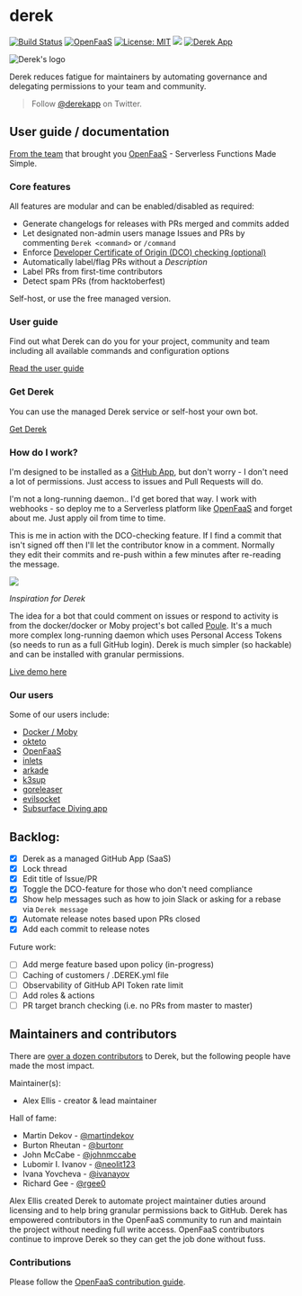 # derek

[![Build Status](https://travis-ci.com/alexellis/derek.svg?branch=master)](https://travis-ci.com/alexellis/derek)
[![OpenFaaS](https://img.shields.io/badge/openfaas-serverless-blue.svg)](https://www.openfaas.com)
[![License: MIT](https://img.shields.io/badge/License-MIT-yellow.svg)](https://opensource.org/licenses/MIT)
[![](https://godoc.org/github.com/alexellis/derek?status.svg)](https://godoc.org/github.com/alexellis/derek)
[![Derek App](https://alexellis.o6s.io/badge?owner=alexellis&repo=derek)](https://github.com/alexellis/derek/)

![Derek's logo](https://pbs.twimg.com/media/DPo4OyrWsAAOk_i.png)

Derek reduces fatigue for maintainers by automating governance and delegating permissions to your team and community.

> Follow [@derekapp](https://twitter.com/derekapp) on Twitter.

## User guide / documentation

[From the team](https://github.com/alexellis/derek#maintainers-and-contributors) that brought you [OpenFaaS](https://www.openfaas.com) - Serverless Functions Made Simple.

### Core features

All features are modular and can be enabled/disabled as required:

* Generate changelogs for releases with PRs merged and commits added
* Let designated non-admin users manage Issues and PRs by commenting `Derek <command>` or `/command`
* Enforce [Developer Certificate of Origin (DCO) checking (optional)](https://developercertificate.org)
* Automatically label/flag PRs without a *Description*
* Label PRs from first-time contributors
* Detect spam PRs (from hacktoberfest)

Self-host, or use the free managed version.

### User guide

Find out what Derek can do you for your project, community and team including all available commands and configuration options

[Read the user guide](./USER_GUIDE.md)

### Get Derek

You can use the managed Derek service or self-host your own bot.

[Get Derek](GET.md)

### How do I work?

I'm designed to be installed as a [GitHub App](https://developer.github.com/apps/building-integrations/setting-up-and-registering-github-apps/), but don't worry - I don't need a lot of permissions. Just access to issues and Pull Requests will do.

I'm not a long-running daemon.. I'd get bored that way. I work with webhooks - so deploy me to a Serverless platform like [OpenFaaS](https://github.com/alexellis/faas) and forget about me. Just apply oil from time to time.

This is me in action with the DCO-checking feature. If I find a commit that isn't signed off then I'll let the contributor know in a comment. Normally they edit their commits and re-push within a few minutes after re-reading the message.

![](https://user-images.githubusercontent.com/6358735/29704343-542a36da-8971-11e7-871e-da30c8e86cae.png)

*Inspiration for Derek*

The idea for a bot that could comment on issues or respond to activity is from the docker/docker or Moby project's bot called [Poule](https://github.com/icecrime/poule). It's a much more complex long-running daemon which uses Personal Access Tokens (so needs to run as a full GitHub login). Derek is much simpler (so hackable) and can be installed with granular permissions.

[Live demo here](https://twitter.com/alexellisuk/status/905694832445804544)

### Our users

Some of our users include:

* [Docker / Moby](https://github.com/moby/moby/issues/35736)
* [okteto](https://github.com/okteto/okteto)
* [OpenFaaS](https://github.com/openfaas/faas-cli/issues/85)
* [inlets](https://github.com/inlets/inlets)
* [arkade](https://github.com/alexellis/arkade)
* [k3sup](https://github.com/alexellis/k3sup)
* [goreleaser](https://github.com/goreleaser/goreleaser/commit/9d418755dd9f37589f5a97f34b2c47e2e2f1325a)
* [evilsocket](https://github.com/evilsocket)
* [Subsurface Diving app](https://github.com/Subsurface-divelog/subsurface/pull/1748)

## Backlog:

* [x] Derek as a managed GitHub App (SaaS)
* [x] Lock thread
* [x] Edit title of Issue/PR
* [x] Toggle the DCO-feature for those who don't need compliance
* [x] Show help messages such as how to join Slack or asking for a rebase via `Derek message`
* [x] Automate release notes based upon PRs closed
* [x] Add each commit to release notes

Future work:

* [ ] Add merge feature based upon policy (in-progress)
* [ ] Caching of customers / .DEREK.yml file
* [ ] Observability of GitHub API Token rate limit
* [ ] Add roles & actions
* [ ] PR target branch checking (i.e. no PRs from master to master)

## Maintainers and contributors

There are [over a dozen contributors](https://github.com/alexellis/derek/graphs/contributors) to Derek, but the following people have made the most impact.

Maintainer(s):

* Alex Ellis - creator & lead maintainer

Hall of fame:

* Martin Dekov - [@martindekov](https://github.com/martindekov)
* Burton Rheutan - [@burtonr](https://github.com/burtonr)
* John McCabe - [@johnmccabe](https://github.com/johnmccabe)
* Lubomir I. Ivanov - [@neolit123](https://github.com/neolit123)
* Ivana Yovcheva - [@ivanayov](https://github.com/ivanayov)
* Richard Gee - [@rgee0](https://github.com/rgee0)

Alex Ellis created Derek to automate project maintainer duties around licensing and to help bring granular permissions back to GitHub. Derek has empowered contributors in the OpenFaaS community to run and maintain the project without needing full write access. OpenFaaS contributors continue to improve Derek so they can get the job done without fuss.

### Contributions

Please follow the [OpenFaaS contribution guide](https://github.com/openfaas/faas/blob/master/CONTRIBUTING.md).
